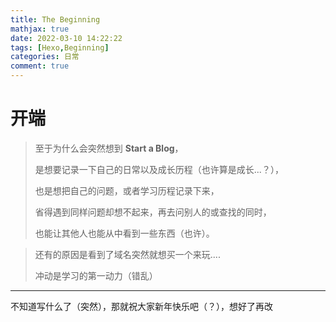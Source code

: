 ```yaml
---
title: The Beginning
mathjax: true
date: 2022-03-10 14:22:22
tags: [Hexo,Beginning]
categories: 日常
comment: true
---
```


# 开端

>   至于为什么会突然想到 **Start a Blog**，
>
>   是想要记录一下自己的日常以及成长历程（也许算是成长...？），
>
>   也是想把自己的问题，或者学习历程记录下来，
>
>   省得遇到同样问题却想不起来，再去问别人的或查找的同时，
>
>   也能让其他人也能从中看到一些东西（也许）。

>   还有的原因是看到了域名突然就想买一个来玩....
>
>   冲动是学习的第一动力（错乱）

------------------------------

不知道写什么了（突然），那就祝大家新年快乐吧（？），想好了再改